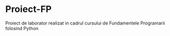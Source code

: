 # Proiect-FP
 Proiect de laborator realizat in cadrul cursului de Fundamentele Programarii folosind Python
